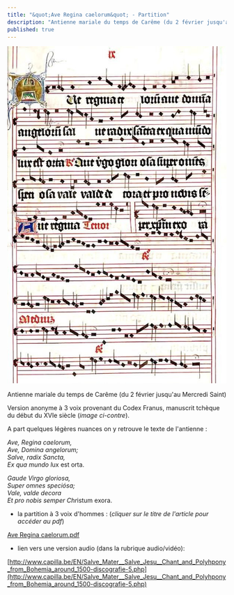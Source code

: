 ```yaml
---
title: "&quot;Ave Regina caelorum&quot; - Partition"
description: "Antienne mariale du temps de Carême (du 2 février jusqu'au Mercredi Saint) Version anonyme à 3 voix provenant du Codex Franus, manuscrit tchèque du début du XVIe siècle (image ci-contre). A part quelques légères nuances on y retrouve le texte de l'antienne..."
published: true
---
```



![](/images/2014-02-16-ave-regina-caelorum-2.jpg)

Antienne mariale du temps de Carême (du 2 février jusqu'au Mercredi Saint)

Version anonyme à 3 voix provenant du Codex Franus, manuscrit tchèque du début du XVIe siècle (*image ci-contre*).

A part quelques légères nuances on y retrouve le texte de l'antienne :

*Ave, Regina caelorum,  
 Ave, Domina angelorum;  
 Salve, radix Sancta,  
 Ex qua mundo l*ux est orta.

*Gaude Virgo gloriosa,  
 Super omnes speciósa;  
 Vale, valde decora  
 Et pro nobis semper Chr*istum exora.

- la partition à 3 voix d'hommes : (*cliquer sur le titre de l'article pour accéder au pdf*)

[Ave Regina caelorum.pdf](/partitions/ave-regina-caelorum.pdf)

- lien vers une version audio (dans la rubrique audio/vidéo):

[http://www.capilla.be/EN/Salve_Mater__Salve_Jesu__Chant_and_Polyhpony_from_Bohemia_around_1500-discografie-5.php](http://www.capilla.be/EN/Salve_Mater__Salve_Jesu__Chant_and_Polyhpony_from_Bohemia_around_1500-discografie-5.php)